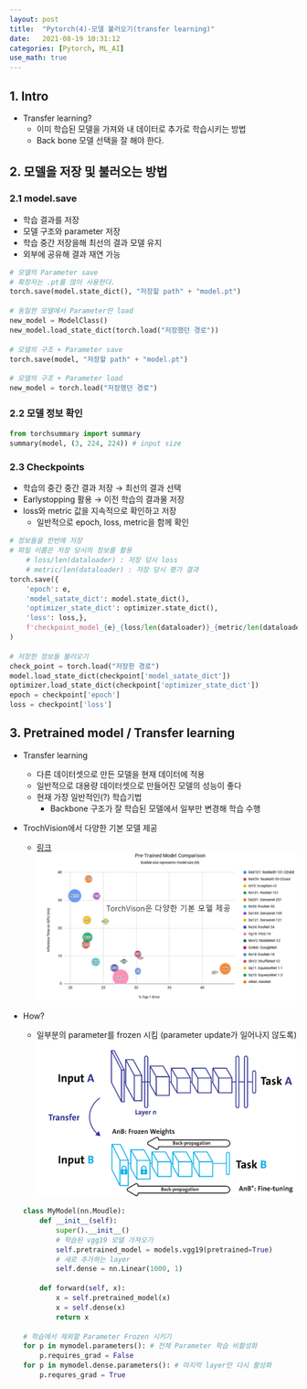 ```yaml
---
layout: post
title:  "Pytorch(4)-모델 불러오기(transfer learning)"
date:   2021-08-19 10:31:12
categories: [Pytorch, ML_AI]
use_math: true
---
```


## 1. Intro
* Transfer learning?
    * 이미 학습된 모델을 가져와 내 데이터로 추가로 학습시키는 방법
    * Back bone 모델 선택을 잘 해야 한다.

## 2. 모델을 저장 및 불러오는 방법
### 2.1 model.save
* 학습 결과를 저장
* 모델 구조와 parameter 저장
* 학습 중간 저장을해 최선의 결과 모델 유지
* 외부에 공유해 결과 재연 가능

```python
# 모델의 Parameter save
# 확장자는 .pt를 많이 사용한다.
torch.save(model.state_dict(), "저장할 path" + "model.pt")

# 동일한 모델에서 Parameter만 load
new_model = ModelClass()
new_model.load_state_dict(torch.load("저장했던 경로"))

# 모델의 구조 + Parameter save
torch.save(model, "저장할 path" + "model.pt")

# 모델의 구조 + Parameter load
new_model = torch.load("저장했던 경로")
```

### 2.2 모델 정보 확인

``` python
from torchsummary import summary
summary(model, (3, 224, 224)) # input size
```

### 2.3 Checkpoints
* 학습의 중간 중간 결과 저장 $\rightarrow$ 최선의 결과 선택
* Earlystopping 활용 $\rightarrow$ 이전 학습의 결과물 저장
* loss와 metric 값을 지속적으로 확인하고 저장
    * 일반적으로 epoch, loss, metric을 함께 확인

```python
# 정보들을 한번에 저장
# 파일 이름은 저장 당시의 정보를 활용
    # loss/len(dataloader) : 저장 당시 loss
    # metric/len(dataloader) : 저장 당시 평가 결과
torch.save({
    'epoch': e,
    'model_satate_dict': model.state_dict(),
    'optimizer_state_dict': optimizer.state_dict(),
    'loss': loss,},
    f'checkpoint_model_{e}_{loss/len(dataloader)}_{metric/len(dataloader)}.pt'
)

# 저장한 정보들 불러오기
check_point = torch.load("저장한 경로")
model.load_state_dict(checkpoint['model_satate_dict'])
optimizer.load_state_dict(checkpoint['optimizer_state_dict'])
epoch = checkpoint['epoch']
loss = checkpoint['loss']
```

## 3. Pretrained model / Transfer learning
* Transfer learning
    * 다른 데이터셋으로 만든 모델을 현재 데이터에 적용
    * 일반적으로 대용량 데이터셋으로 만들어진 모델의 성능이 좋다
    * 현재 가장 일반적인(?) 학습기법
        * Backbone 구조가 잘 학습된 모델에서 일부만 변경해 학습 수행
* TrochVision에서 다양한 기본 모델 제공
    * [링크](https://github.com/rwightman/pytorch-image-models#introduction)
    ![](/assets/image/Pytorch/py4_1.PNG)
* How?
    * 일부분의 parameter를 frozen 시킴 (parameter update가 일어나지 않도록) 
    ![](/assets/image/Pytorch/py4_2.PNG)

    ```python
    class MyModel(nn.Moudle):
        def __init__(self):
            super().__init__()
            # 학습된 vgg19 모델 가져오기
            self.pretrained_model = models.vgg19(pretrained=True)
            # 새로 추가하는 layer
            self.dense = nn.Linear(1000, 1)

        def forward(self, x):
            x = self.pretrained_model(x)
            x = self.dense(x)
            return x

    # 학습에서 제외할 Parameter Frozen 시키기
    for p in mymodel.parameters(): # 전체 Parameter 학습 비활성화
        p.requires_grad = False
    for p in mymodel.dense.parameters(): # 마지막 layer만 다시 활성화
        p.requres_grad = True
    ```
